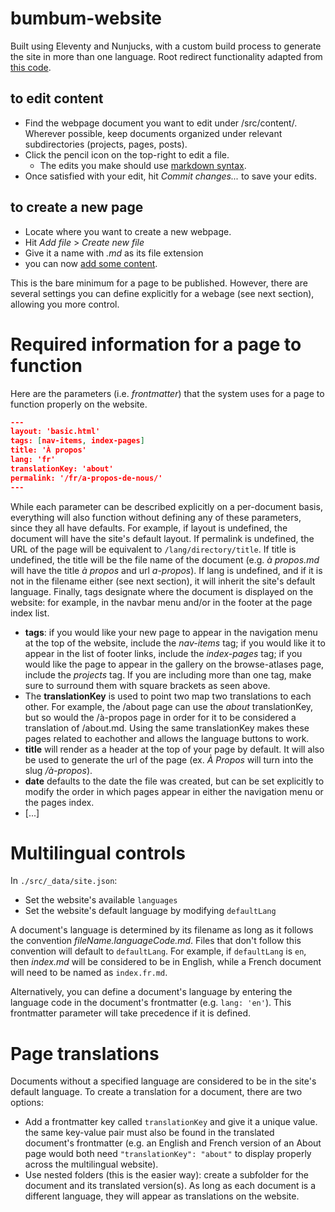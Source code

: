 # bumbum-website

Built using Eleventy and Nunjucks, with a custom build process to generate the site in more than one language. Root redirect functionality adapted from [this code](https://gist.github.com/BrianMitchL/f93622a46f4476b7514995ff502d8d17).

## to edit content

- Find the webpage document you want to edit under /src/content/. Wherever possible, keep documents organized under relevant subdirectories (projects, pages, posts).
- Click the pencil icon on the top-right to edit a file.
  - The edits you make should use [markdown syntax](https://www.markdownguide.org/cheat-sheet/).
- Once satisfied with your edit, hit *Commit changes...* to save your edits.

## to create a new page

- Locate where you want to create a new webpage.
- Hit *Add file* > *Create new file*
- Give it a name with *.md* as its file extension
- you can now [add some content](#to-edit-content).

This is the bare minimum for a page to be published. However, there are several settings you can define explicitly for a webage (see next section), allowing you more control.

# Required information for a page to function

Here are the parameters (i.e. *frontmatter*) that the system uses for a page to function properly on the website.

```json
---
layout: 'basic.html'
tags: [nav-items, index-pages]
title: 'À propos'
lang: 'fr'
translationKey: 'about'
permalink: '/fr/a-propos-de-nous/'
---
```

While each parameter can be described explicitly on a per-document basis, everything will also function without defining any of these parameters, since they all have defaults. For example, if layout is undefined, the document will have the site's default layout. If permalink is undefined, the URL of the page will be equivalent to `/lang/directory/title`. If title is undefined, the title will be the file name of the document (e.g. *à propos.md* will have the title *à propos* and url *a-propos*). If lang is undefined, and if it is not in the filename either (see next section), it will inherit the site's default language. Finally, tags designate where the document is displayed on the website: for example, in the navbar menu and/or in the footer at the page index list.

- **tags**: if you would like your new page to appear in the navigation menu at the top of the website, include the *nav-items* tag; if you would like it to appear in the list of footer links, include the *index-pages* tag; if you would like the page to appear in the gallery on the browse-atlases page, include the *projects* tag. If you are including more than one tag, make sure to surround them with square brackets as seen above.
- The **translationKey** is used to point two map two translations to each other. For example, the /about page can use the *about* translationKey, but so would the /à-propos page in order for it to be considered a translation of /about.md. Using the same translationKey makes these pages related to eachother and allows the language buttons to work.
- **title** will render as a header at the top of your page by default. It will also be used to generate the url of the page (ex. *À Propos* will turn into the slug */à-propos*).
- **date** defaults to the date the file was created, but can be set explicitly to modify the order in which pages appear in either the navigation menu or the pages index.
- [...]


# Multilingual controls

In `./src/_data/site.json`:

- Set the website's available `languages`
- Set the website's default language by modifying `defaultLang`

A document's language is determined by its filename as long as it follows the convention *fileName.languageCode.md*. Files that don't follow this convention will default to `defaultLang`. For example, if `defaultLang` is `en`, then *index.md* will be considered to be in English, while a French document will need to be named as `index.fr.md`.

Alternatively, you can define a document's language by entering the language code in the document's frontmatter (e.g. `lang: 'en'`). This frontmatter parameter will take precedence if it is defined.

# Page translations

Documents without a specified language are considered to be in the site's default language. To create a translation for a document, there are two options:

- Add a frontmatter key called `translationKey` and give it a unique value. the same key-value pair must also be found in the translated document's frontmatter (e.g. an English and French version of an About page would both need `"translationKey": "about"` to display properly across the multilingual website).
- Use nested folders (this is the easier way): create a subfolder for the document and its translated version(s). As long as each document is a different language, they will appear as translations on the website.
